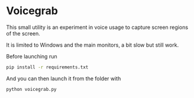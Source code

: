 # Voicegrab

This small utility is an experiment in voice usage to capture screen regions of the screen.

It is limited to Windows and the main monitors, a bit slow but still work.


Before launching run 
``` bash
pip install -r requirements.txt 
```

And you can then launch it from the folder with 
```bash
python voicegrab.py
```
